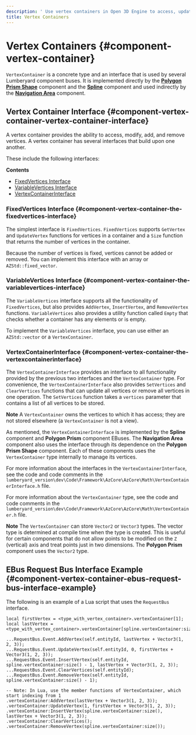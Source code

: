 ```yaml
---
description: ' Use vertex containers in Open 3D Engine to access, update, and remove vertices. '
title: Vertex Containers
---
```

# Vertex Containers {#component-vertex-container}

`VertexContainer` is a concrete type and an interface that is used by several Lumberyard component buses\. It is implemented directly by the **[Polygon Prism Shape](/docs/user-guide/features/components/polygon-prism.md)** component and the **[Spline](/docs/userguide/components/spline.md)** component and used indirectly by the **[Navigation Area](/docs/user-guide/features/components/nav-area.md)** component\.

## Vertex Container Interface {#component-vertex-container-vertex-container-interface}

A vertex container provides the ability to access, modify, add, and remove vertices\. A vertex container has several interfaces that build upon one another\.

These include the following interfaces:

**Contents**
+ [FixedVertices Interface](#component-vertex-container-the-fixedvertices-interface)
+ [VariableVertices Interface](#component-vertex-container-the-variablevertices-interface)
+ [VertexContainerInterface](#component-vertex-container-the-vertexcontainerinterface)

### FixedVertices Interface {#component-vertex-container-the-fixedvertices-interface}

The simplest interface is `FixedVertices`\. `FixedVertices` supports `GetVertex` and `UpdateVertex` functions for vertices in a container and a `Size` function that returns the number of vertices in the container\.

Because the number of vertices is fixed, vertices cannot be added or removed\. You can implement this interface with an array or `AZStd::fixed_vector`\.

### VariableVertices Interface {#component-vertex-container-the-variablevertices-interface}

The `VariableVertices` interface supports all the functionality of `FixedVertices`, but also provides `AddVertex`, `InsertVertex`, and `RemoveVertex` functions\. `VariableVertices` also provides a utility function called `Empty` that checks whether a container has any elements or is empty\.

To implement the `VariableVertices` interface, you can use either an `AZStd::vector` or a `VertexContainer`\.

### VertexContainerInterface {#component-vertex-container-the-vertexcontainerinterface}

The `VertexContainerInterface` provides an interface to all functionality provided by the previous two interfaces and the `VertexContainer` type\. For convenience, the `VertexContainerInterface` also provides `SetVertices` and `ClearVertices` functions that can update all vertices or remove all vertices in one operation\. The `SetVertices` function takes a `vertices` parameter that contains a list of all vertices to be stored\.

**Note**
A `VertexContainer` owns the vertices to which it has access; they are not stored elsewhere \(a `VertexContainer` is not a view\)\.

As mentioned, the `VertexContainerInterface` is implemented by the **Spline** component and **Polygon Prism** component EBuses\. The **Navigation Area** component also uses the interface through its dependence on the **Polygon Prism Shape** component\. Each of these components uses the `VertexContainer` type internally to manage its vertices\.

For more information about the interfaces in the `VertexContainerInterface`, see the code and code comments in the `lumberyard_version\dev\Code\Framework\AzCore\AzCore\Math\VertexContainerInterface.h` file\.

For more information about the `VertexContainer` type, see the code and code comments in the `lumberyard_version\dev\Code\Framework\AzCore\AzCore\Math\VertexContainer.h` file\.

**Note**
The `VertexContainer` can store `Vector2` or `Vector3` types\. The vector type is determined at compile time when the type is created\. This is useful for certain components that do not allow points to be modified on the `Z` \(vertical\) axis and treat points just in two dimensions\. The **Polygon Prism** component uses the `Vector2` type\.

## EBus Request Bus Interface Example {#component-vertex-container-ebus-request-bus-interface-example}

The following is an example of a Lua script that uses the `RequestBus` interface\.

```
local firstVertex = <type_with_vertex_container>.vertexContainer[1];
local lastVertex = <type_with_vertex_container>.vertexContainer[spline.vertexContainer:size()];

...RequestBus.Event.AddVertex(self.entityId, lastVertex + Vector3(1, 2, 3));
...RequestBus.Event.UpdateVertex(self.entityId, 0, firstVertex + Vector3(1, 2, 3));
...RequestBus.Event.InsertVertex(self.entityId, spline.vertexContainer:size() - 1, lastVertex + Vector3(1, 2, 3));
...RequestBus.Event.ClearVertices(self.entityId);
...RequestBus.Event.RemoveVertex(self.entityId, spline.vertexContainer:size() - 1);

-- Note: In Lua, use the member functions of VertexContainer, which start indexing from 1
.vertexContainer:AddVertex(lastVertex + Vector3(1, 2, 3));
.vertexContainer:UpdateVertex(1, firstVertex + Vector3(1, 2, 3));
.vertexContainer:InsertVertex(spline.vertexContainer:size(), lastVertex + Vector3(1, 2, 3));
.vertexContainer:ClearVertices();
.vertexContainer:RemoveVertex(spline.vertexContainer:size());
```